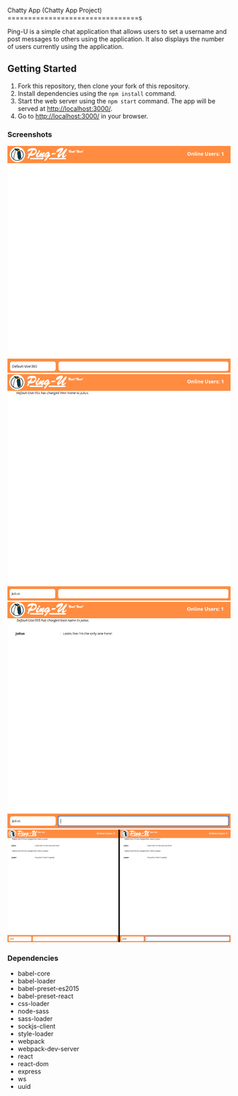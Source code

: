 Chatty App (Chatty App Project)
================================s

Ping-U is a simple chat application that allows users to set a username and post messages to others using the application. It also displays the number of users currently using the application.


## Getting Started

1. Fork this repository, then clone your fork of this repository.
2. Install dependencies using the `npm install` command.
3. Start the web server using the `npm start` command. The app will be served at <http://localhost:3000/>.
4. Go to <http://localhost:3000/> in your browser.

### Screenshots
!["Screenshot of the Ping-U Opening Page"](https://github.com/Rothyr/chatty-app/blob/master/docs/screenshot-step1.png)
!["Screenshot of Ping-U Username Change"](https://github.com/Rothyr/chatty-app/blob/master/docs/screenshot-step2.png)
!["Screenshot of Ping-U Message Sent"](https://github.com/Rothyr/chatty-app/blob/master/docs/screenshot-step3.png)
!["Screenshot of Ping-U Two Users Logged In"](https://github.com/Rothyr/chatty-app/blob/master/docs/screenshot-step4.png)


### Dependencies

* babel-core
* babel-loader
* babel-preset-es2015
* babel-preset-react
* css-loader
* node-sass
* sass-loader
* sockjs-client
* style-loader
* webpack
* webpack-dev-server
* react
* react-dom
* express
* ws
* uuid
